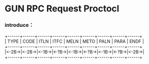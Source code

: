 # GUN RPC Request Proctocl 
### introduce：
 +------+------+------+------+------+------+------+------+------+    
 | TYPE | CODE | ITLN | ITFC | MELN | METO | PALN | PARA | ENDF |      
 +------+------+------+------+------+------+------+------+------+             
 |<-2B->|<-2B->|<-1B->|<-?B->|<-1B->|<-?B->|<-1B->|<-?B->|<-2B->|     
 +------+------+------+------+------+------+------+------+------+    
  